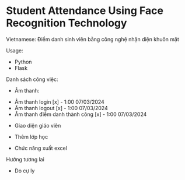 # Student Attendance Using Face Recognition Technology
Vietnamese: Điểm danh sinh viên bằng công nghệ nhận diện khuôn mặt

Usage:
- Python
- Flask

Danh sách công việc:
- Âm thanh:
+ Âm thanh login [x] - 1:00 07/03/2024
+ Âm thanh logout [x] - 1:00 07/03/2024
+ Âm thanh điểm danh thành công [x] - 1:00 07/03/2024

- Giao diện giáo viên
+ Thêm lớp học

- Chức năng xuất excel

Hướng tương lai
- Do cự ly

